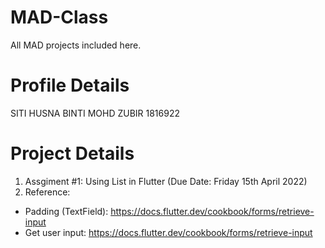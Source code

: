 # MAD-Class
All MAD projects included here.

# Profile Details
SITI HUSNA BINTI MOHD ZUBIR 
1816922

# Project Details 
1. Assgiment #1: Using List in Flutter (Due Date: Friday 15th April 2022)
2. Reference: 
- Padding (TextField): https://docs.flutter.dev/cookbook/forms/retrieve-input
- Get user input: https://docs.flutter.dev/cookbook/forms/retrieve-input
